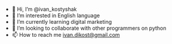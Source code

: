 - 👋 Hi, I’m @ivan_kostyshak
- 👀 I’m interested in English language
- 🌱 I’m currently learning digital marketing
- 💞️ I’m looking to collaborate with other programmers on python
- 📫 How to reach me ivan.dikost@gmail.com
<!---
ivan-kostyshak/ivan-kostyshak is a ✨ special ✨ repository because its `README.md` (this file) appears on your GitHub profile.
You can click the Preview link to take a look at your changes.
--->
